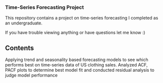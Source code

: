 ### Time-Series Forecasting Project

This repository contains a project on time-series forecasting I completed as an undergraduate.

If you have trouble viewing anything or have questions let me know :)

## Contents
Applying trend and seasonality based forecasting models to see which performs best on time-series data of US clothing sales. Analyzed ACF, PACF plots to determine
best model fit and conducted residual analysis to judge model performance
